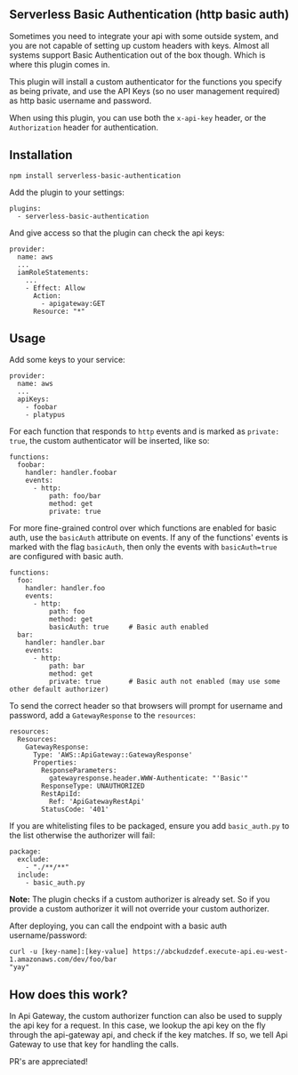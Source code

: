 Serverless Basic Authentication (http basic auth)
--------------------------------------------

Sometimes you need to integrate your api with some outside system, and you are not capable of setting up custom headers with keys. Almost all systems support Basic Authentication out of the box though. Which is where this plugin comes in.

This plugin will install a custom authenticator for the functions you specify as being private, and use the API Keys (so no user management required) as http basic username and password.

When using this plugin, you can use both the `x-api-key` header, or the `Authorization` header for authentication.

Installation
------------
`npm install serverless-basic-authentication`

Add the plugin to your settings:

```
plugins:
  - serverless-basic-authentication
```

And give access so that the plugin can check the api keys:
```
provider:
  name: aws
  ...
  iamRoleStatements:
    ...
    - Effect: Allow
      Action:
        - apigateway:GET
      Resource: "*"
```

Usage
-----

Add some keys to your service:

```
provider:
  name: aws
  ...
  apiKeys:
    - foobar
    - platypus
```

For each function that responds to `http` events and is marked as `private: true`, the custom authenticator will be inserted, like so:

```
functions:
  foobar:
    handler: handler.foobar
    events:
      - http:
          path: foo/bar
          method: get
          private: true
```

For more fine-grained control over which functions are enabled for basic auth, use the `basicAuth` attribute on events. If any of the functions' events is marked with the flag `basicAuth`, then only the events with `basicAuth=true` are configured with basic auth.

```
functions:
  foo:
    handler: handler.foo
    events:
      - http:
          path: foo
          method: get
          basicAuth: true     # Basic auth enabled
  bar:
    handler: handler.bar
    events:
      - http:
          path: bar
          method: get
          private: true       # Basic auth not enabled (may use some other default authorizer)
```

To send the correct header so that browsers will prompt for username and password, add a `GatewayResponse` to the `resources`:

```
resources:
  Resources:
    GatewayResponse:
      Type: 'AWS::ApiGateway::GatewayResponse'
      Properties:
        ResponseParameters:
          gatewayresponse.header.WWW-Authenticate: "'Basic'"
        ResponseType: UNAUTHORIZED
        RestApiId:
          Ref: 'ApiGatewayRestApi'
        StatusCode: '401'
```

If you are whitelisting files to be packaged, ensure you add `basic_auth.py` to the list otherwise the authorizer will fail:

```
package:
  exclude:
    - "./**/**"
  include:
    - basic_auth.py
```

**Note:** The plugin checks if a custom authorizer is already set. So if you provide a custom authorizer it will not override your custom authorizer.

After deploying, you can call the endpoint with a basic auth username/password:

```
curl -u [key-name]:[key-value] https://abckudzdef.execute-api.eu-west-1.amazonaws.com/dev/foo/bar
"yay"
```

How does this work?
-------------------
In Api Gateway, the custom authorizer function can also be used to supply the api key for a request. In this case, we lookup the api key on the fly through the api-gateway api, and check if the key matches. If so, we tell Api Gateway to use that key for handling the calls.

PR's are appreciated!
